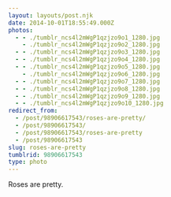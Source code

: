 ```yaml
---
layout: layouts/post.njk
date: 2014-10-01T18:55:49.000Z
photos:
  - - ./tumblr_ncs4l2mWgP1qzjzo9o1_1280.jpg
    - ./tumblr_ncs4l2mWgP1qzjzo9o2_1280.jpg
  - - ./tumblr_ncs4l2mWgP1qzjzo9o3_1280.jpg
  - - ./tumblr_ncs4l2mWgP1qzjzo9o4_1280.jpg
  - - ./tumblr_ncs4l2mWgP1qzjzo9o5_1280.jpg
    - ./tumblr_ncs4l2mWgP1qzjzo9o6_1280.jpg
  - - ./tumblr_ncs4l2mWgP1qzjzo9o7_1280.jpg
  - - ./tumblr_ncs4l2mWgP1qzjzo9o8_1280.jpg
  - - ./tumblr_ncs4l2mWgP1qzjzo9o9_1280.jpg
  - - ./tumblr_ncs4l2mWgP1qzjzo9o10_1280.jpg
redirect_from:
  - /post/98906617543/roses-are-pretty/
  - /post/98906617543/
  - /post/98906617543/roses-are-pretty
  - /post/98906617543
slug: roses-are-pretty
tumblrid: 98906617543
type: photo
---
```

<p>Roses are pretty.</p>
